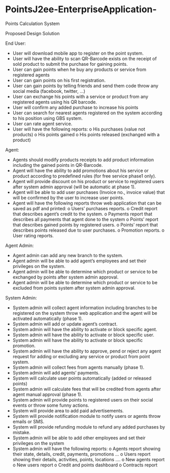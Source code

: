 # PointsJ2ee-EnterpriseApplication-
Points Calculation System

Proposed Design Solution

End User:
-	User will download mobile app to register on the point system.
-	User will have the ability to scan QR-Barcode exists on the receipt of sold product to submit the purchase for gaining points.
-	User can gain points when he buy any products or service from registered agents
-	User can gain points on his first registration.
-	User can gain points by telling friends and send them code throw any social media (facebook, twitter, …)
-	User can exchange his points with a service or product from any registered agents using his QR barcode. 
-	User will confirm any added purchase to increase his points
-	User can search for nearest agents registered on the system according to his position using GBS system.
-	User can rate agent service.
-	User will have the following reports:
  o	His purchases (value not products)
  o	His points gained
  o	His points released (exchanged with a product)


Agent:
-	Agents should modify products receipts to add product information including the gained points in QR-Barcode.
-	Agent will have the ability to add promotions about his service or product according to predefined rules (for free service phase1 only).
-	Agent will provide discount on his product or service to registered users after system admin approval (will be automatic at phase 1).
-	Agent will be able to add user purchases (Invoice no., invoice value) that will be confirmed by the user to increase user points.  
-	Agent will have the following reports throw web application that can be saved as pdf and printed:
  o	Users’ purchases reports.
  o	Credit report that describes agent’s credit to the system.
  o	Payments report that describes all payments that agent done to the system
  o	Points’ report that describes gained points by registered users.
  o	Points’ report that describes points released due to user purchases. 
  o	Promotion reports.
  o	User rating reports.


Agent Admin:
-	Agent admin can add any new branch to the system.
-	Agent admin will be able to add agent’s employees and set their privileges on the system.
-	Agent admin will be able to determine which product or service to be exchanged by points after system admin approval.
-	Agent admin will be able to determine which product or service to be excluded from points system after system admin approval.



System Admin:
-	System admin will collect agent information including branches to be registered on the system throw web application and the agent will be activated automatically (phase 1). 
-	System admin will add or update agent’s contract.
-	System admin will have the ability to activate or block specific agent. 
-	System admin will have the ability to activate or block specific user.
-	System admin will have the ability to activate or block specific promotion.
-	System admin will have the ability to approve, pend or reject any agent request for adding or excluding any service or product from point system.
-	System admin will collect fees from agents manually (phase 1).
-	System admin will add agents’ payments.
-	System will calculate user points automatically (added or released points) 
-	System admin will calculate fees that will be credited from agents after agent manual approval (phase 1).
-	System admin will provide points to registered users on their social events or throw some funny actions.
-	System will provide area to add paid advertisements.
-	System will provide notification module to notify users or agents throw emails or SMS.
-	System will provide refunding module to refund any added purchases by mistake.
-	System admin will be able to add other employees and set their privileges on the system
-	System admin will have the following reports:
  o	Agents report showing their state, details, credit, payments, promotions …
  o	Users report showing their details, activities, points, locations …. 
  o	New agents report
  o	New users report
  o	Credit and points dashboard
  o	Contracts report
